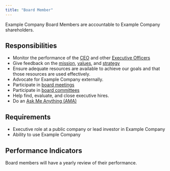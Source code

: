 ```yaml
---
title: "Board Member"
---
```


Example Company Board Members are accountable to Example Company shareholders.

## Responsibilities

- Monitor the performance of the [CEO](/handbook/ceo/) and other [Executive Officers](/handbook/company/structure/#executives)
- Give feedback on the [mission](/handbook/company/mission/#mission), [values](/handbook/company/mission/#values), and [strategy](/handbook/company/mission/#goals)
- Ensure adequate resources are available to achieve our goals and that those resources are used effectively.
- Advocate for Example Company externally.
- Participate in [board meetings](/handbook/board-meetings/)
- Participate in [board committees](/handbook/board-meetings/#board-and-committee-composition)
- Help find, evaluate, and close executive hires.
- Do an [Ask Me Anything (AMA)](/handbook/communication/#company-call)

## Requirements

- Executive role at a public company or lead investor in Example Company
- Ability to use Example Company

## Performance Indicators

Board members will have a yearly review of their performance.
